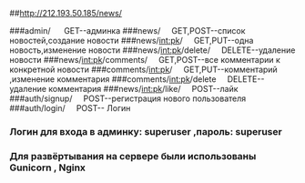 
##http://212.193.50.185/news/

###admin/ &nbsp;&nbsp;&nbsp;&nbsp;&nbsp;GET--админка
###news/&nbsp;&nbsp;&nbsp;&nbsp;&nbsp;GET,POST--список новостей,создание новости
###news/<int:pk>/&nbsp;&nbsp;&nbsp;&nbsp;&nbsp;GET,PUT--одна новость,изменение новости
###news/<int:pk>/delete/&nbsp;&nbsp;&nbsp;&nbsp;&nbsp;DELETE--удаление новости
###news/<int:pk>/comments/&nbsp;&nbsp;&nbsp;&nbsp;&nbsp;GET,POST--все комментарии к конкретной новости
###comments/<int:pk>/&nbsp;&nbsp;&nbsp;&nbsp;&nbsp;GET,PUT--комментарий ,изменение комментария 
###comments/<int:pk>/delete&nbsp;&nbsp;&nbsp;&nbsp;&nbsp;DELETE--удаление комментария
###news/<int:pk>/like/&nbsp;&nbsp;&nbsp;&nbsp;&nbsp;POST--лайк
###auth/signup/&nbsp;&nbsp;&nbsp;&nbsp;&nbsp;POST--регистрация нового пользователя
###auth/login/&nbsp;&nbsp;&nbsp;&nbsp;&nbsp;POST-- Логин 

### Логин для входа в админку: superuser ,пароль: superuser

### Для развёртывания на сервере были использованы Gunicorn , Nginx 
